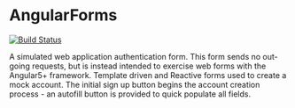# AngularForms 

[![Build Status](https://travis-ci.org/Floresj4/angular-forms.svg?branch=master)](https://travis-ci.org/Floresj4/angular-forms)

A simulated web application authentication form.  This form sends no out-going requests, but is instead intended to exercise web forms with the Angular5+ framework.  Template driven and Reactive forms used to create a mock account.  The initial sign up button begins the account creation process - an autofill button is provided to quick populate all fields.


